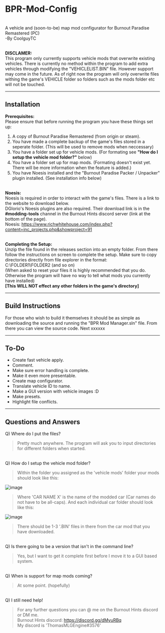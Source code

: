 # BPR-Mod-Config

<br />A vehicle and (soon-to-be) map mod configurator for Burnout Paradise Remastered (PC)<br />
-By CoolguyTC<br />

<br />**DISCLAMER:**<br />
This program only currently supports vehicle mods that overwrite existing vehicles. There is currently no method within the program to add extra vehicles through modifying the "VEHICLELIST.BIN" file. However support may come in the future. As of right now the program will only overwrite files withing the game's VEHICLE folder so folders such as the mods folder etc will not be touched.

---
**Installation**<br />
---
**Prerequisites:**<br />
Please ensure that before running the program you have these things set up:
1. A copy of Burnout Paradise Remastered (from origin or steam).
2. You have made a complete backup of the game's files stored in a seperate folder. (This will be used to remove mods when neccessary)
3. You have a folder set up for vehicle mods. (For formating see **"How do I setup the vehicle mod folder?"** below)
4. You have a folder set up for map mods. (Formating doesn't exist yet. There will be more information when the feature is added.)
5. You have Noesis installed and the "Burnout Paradise Packer / Unpacker" plugin installed. (See installation info below)<br /><br />

**Noesis:**<br />
Noesis is required in order to interact with the game's files. There is a link to the website to download below.<br />
DGIorio's Noesis plugins are also required. Their download link is in the **#modding-tools** channel in the Burnout Hints discord server (link at the bottom of the page).<br />
Noesis: https://www.richwhitehouse.com/index.php?content=inc_projects.php&showproject=91<br /><br />

**Completing the Setup:**<br />
Unzip the file found in the releases section into an empty folder. From there follow the instructions on screen to complete the setup. Make sure to copy directories directly from file explorer in the format:<br />
C:\FOLDER1\FOLDER2  (and so on)<br />
(When asked to reset your files it is highly recommended that you do. Otherwise the program will have no way to tell what mods you currently have installed)<br />
**[This WILL NOT effect any other folders in the game's directory]**

---
**Build Instructions**
---
For those who wish to build it themselves it should be as simple as downloading the source and running the "BPR Mod Manager.sln" file.
From there you can view the source code. Next xxxxxx


---
**To-Do**
---
- Create fast vehicle apply.
- Comment.
- Make sure error handling is complete.
- Make it even more presentable.
- Create map configurator.
- Translate vehicle ID to name.
- Make a GUI version with vehicle images :D
- Make presets.
- Highlight file conflicts.

---
**Questions and Answers**
---

Q) Where do I put the files?

>Pretty much anywhere.
The program will ask you to input directories for different folders when started.


<br />Q) How do I setup the vehicle mod folder?

>Within the folder you assigned as the 'vehicle mods' folder your mods should look like this:

![image](https://user-images.githubusercontent.com/95531273/179301454-dd70cb46-6039-432e-92d3-b8ebde470c05.png)

>Where 'CAR NAME X' is the name of the modded car (Car names do not have to be all-caps).
And each individual car folder should look like this:

![image](https://user-images.githubusercontent.com/95531273/179301772-392b24e1-d631-46f5-9c9e-ce4a3d23d304.png)

>There should be 1-3 '.BIN' files in there from the car mod that you have downloaded.


<br />Q) Is there going to be a version that isn't in the command line?

>Yes, but I want to get it complete first before I move it to a GUI based system.


<br />Q) When is support for map mods coming?

>At some point. (hopefully)


<br />Q) I still need help!

>For any further questions you can @ me on the Burnout Hints discord or DM me.<br />
Burnout Hints discord: https://discord.gg/dMyuRBq<br />
My discord is 'ThomasMLGEngine#3576'
